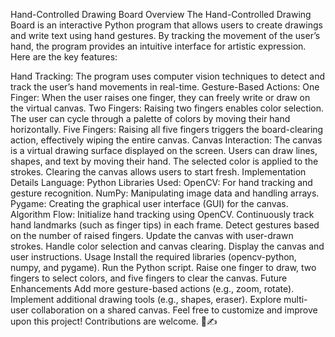 Hand-Controlled Drawing Board
Overview
The Hand-Controlled Drawing Board is an interactive Python program that allows users to create drawings and write text using hand gestures. By tracking the movement of the user’s hand, the program provides an intuitive interface for artistic expression. Here are the key features:

Hand Tracking: The program uses computer vision techniques to detect and track the user’s hand movements in real-time.
Gesture-Based Actions:
One Finger: When the user raises one finger, they can freely write or draw on the virtual canvas.
Two Fingers: Raising two fingers enables color selection. The user can cycle through a palette of colors by moving their hand horizontally.
Five Fingers: Raising all five fingers triggers the board-clearing action, effectively wiping the entire canvas.
Canvas Interaction:
The canvas is a virtual drawing surface displayed on the screen.
Users can draw lines, shapes, and text by moving their hand.
The selected color is applied to the strokes.
Clearing the canvas allows users to start fresh.
Implementation Details
Language: Python
Libraries Used:
OpenCV: For hand tracking and gesture recognition.
NumPy: Manipulating image data and handling arrays.
Pygame: Creating the graphical user interface (GUI) for the canvas.
Algorithm Flow:
Initialize hand tracking using OpenCV.
Continuously track hand landmarks (such as finger tips) in each frame.
Detect gestures based on the number of raised fingers.
Update the canvas with user-drawn strokes.
Handle color selection and canvas clearing.
Display the canvas and user instructions.
Usage
Install the required libraries (opencv-python, numpy, and pygame).
Run the Python script.
Raise one finger to draw, two fingers to select colors, and five fingers to clear the canvas.
Future Enhancements
Add more gesture-based actions (e.g., zoom, rotate).
Implement additional drawing tools (e.g., shapes, eraser).
Explore multi-user collaboration on a shared canvas.
Feel free to customize and improve upon this project! Contributions are welcome. 🎨✍️
